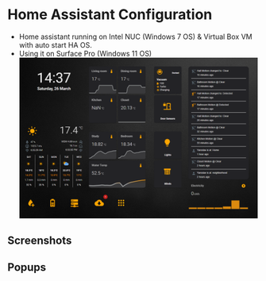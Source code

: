 # Home Assistant Configuration
* Home assistant running on Intel NUC (Windows 7 OS) & Virtual Box VM with auto start HA OS.
* Using it on Surface Pro (Windows 11 OS)
![screenshot](https://github.com/yaruslavm/HA-Config/blob/master/www/img/mainscreen.PNG)

## Screenshots

## Popups

